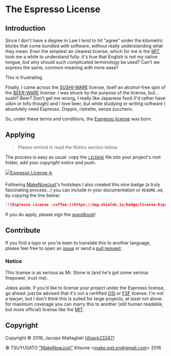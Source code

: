 # The Espresso License

## Introduction

Since I don't have a degree in Law I tend to hit "agree" under the kilometric blurbs that come bundled with software, without really understanding what they mean. Even the simplest an clearest license, which for me is the [MIT], took me a while to understand fully: it's true that English is not my native tongue, but why should such complicated terminology be used? Can't we express the same, common meaning with more ease? 

This is frustrating.

Finally, I came across the [SUSHI-WARE](https://github.com/MakeNowJust/sushi-ware) license, itself an alcohol-free spin of the [BEER-WARE](https://people.freebsd.org/~phk/) license: I was struck by the purpose of the license, but... sushi? Beer? Don't get me wrong, I really like Japanese food (I'd rather have udon or tofu though) and I love beer, but while studying or writing software I absolutely need Espresso. Doppio, ristretto, senza zucchero.

So, under these terms and conditions, the [Espresso license](LICENSE) was born.

## Applying

> Please remind to read the *Notice* section below.

The process is easy as usual: copy the [`LICENSE`](LICENSE) file into your project's root folder, add your *copyright notice* and push.


[![Espresso License :coffee:](https://img.shields.io/badge/license-Espresso%20☕-7890F0.svg)](https://github.com/jack23247/espresso-license)

Following [MakeNowJust](https://github.com/MakeNowJust)'s footsteps I also created this nice badge (a truly fascinating process...) you can include in your documentation or `README.md`, by copying the line below:

```markdown
[![Espresso License :coffee:](https://img.shields.io/badge/license-Espresso%20☕-7890F0.svg)](https://github.com/jack23247/espresso-license)
```

If you do apply, please sign the [guestbook](GUESTBOOK.md)!

## Contribute

If you find a typo or you're keen to translate this to another language, please feel free to open an [issue](issues) or send a [pull request](pulls).

### Notice

This license is as serious as Mr. Stone is (and he's got some serious firepower, trust me). 

Jokes aside. If you'd like to license your project under the Espresso license, go ahead: just be advised that it's not a certified [OSI] or [FSF] license. I'm not a lawyer, but I don't think this is suited for large projects, at least not alone: for maximum coverage you can marry this to another (still human readable, but more official) license like the [MIT]. 

[MIT]: https://opensource.org/licenses/MIT
[OSI]: https://opensource.org/
[FSF]: http://www.fsf.org/

## Copyright

Copyright © 2018, Jacopo Maltagliati [[@jack23247](https://github.com/jack23247)]

© TSUYUSATO ["MakeNowJust"](https://github.com/MakeNowJust) Kitsune <<make.just.on@gmail.com>> 2016
